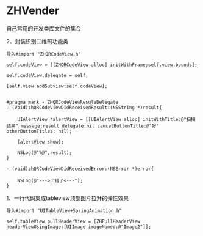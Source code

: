 # ZHVender
自己常用的开发类库文件的集合

2、封装识别二维码功能类
    
    导入#import "ZHQRCodeView.h"
    
    self.codeView = [[ZHQRCodeView alloc] initWithFrame:self.view.bounds];

    self.codeView.delegate = self;

    [self.view addSubview:self.codeView];

    
    #pragma mark - ZHQRCodeViewResuleDelegate
    - (void)zhQRCodeViewDidReceivedResult:(NSString *)result{

        UIAlertView *alertView = [[UIAlertView alloc] initWithTitle:@"扫描结果" message:result delegate:nil cancelButtonTitle:@"好" otherButtonTitles: nil];

        [alertView show];

        NSLog(@"%@",result);
    }

    - (void)zhQRCodeViewDidReceivedError:(NSError *)error{

        NSLog(@"--->出错了<---");
    }

    
1、一行代码集成tableview顶部图片拉升的弹性效果

    导入#import "UITableView+SpringAnimation.h"
    
    self.tableView.pullHeaderView = [ZHPullHeaderView headerViewUsingImage:[UIImage imageNamed:@"Image2"]];
